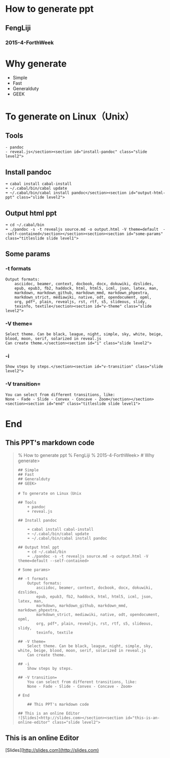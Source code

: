 # How to generate ppt

## FengLiji

### 2015-4-ForthWeek


# Why generate

- Simple
- Fast
- Generalduty
- GEEK

# To generate on Linux（Unix）

## Tools

    - pandoc 
    - reveal.js</section><section id="install-pandoc" class="slide level2">

## Install pandoc

    ➜ cabal install cabal-install
    ➜ ~/.cabal/bin/cabal update
    ➜ ~/.cabal/bin/cabal install pandoc</section><section id="output-html-ppt" class="slide level2">

## Output html ppt

    ➜ cd ~/.cabal/bin
    ➜ ./pandoc -s -t revealjs source.md -o output.html -V theme=default  --self-contained</section></section><section><section id="some-params" class="titleslide slide level1">

## Some params

### -t formats

    Output formats: 
        asciidoc, beamer, context, docbook, docx, dokuwiki, dzslides,
        epub, epub3, fb2, haddock, html, html5, icml, json, latex, man,
        markdown, markdown_github, markdown_mmd, markdown_phpextra,
        markdown_strict, mediawiki, native, odt, opendocument, opml,
        org, pdf*, plain, revealjs, rst, rtf, s5, slideous, slidy,
        texinfo, textile</section><section id="v-theme" class="slide level2">

### -V theme=

    Select theme. Can be black, league, night, simple, sky, white, beige, blood, moon, serif, solarized in reveal.js
    Can create theme.</section><section id="i" class="slide level2">

### -i

    Show steps by steps.</section><section id="v-transition" class="slide level2">

### -V transition=

    You can select from different transitions, like: 
    None - Fade - Slide - Convex - Concave - Zoom</section></section><section><section id="end" class="titleslide slide level1">

# End

</section><section id="this-ppts-markdown-code" class="slide level2">

## This PPT's markdown code

> % How to generate ppt
>     % FengLiji
>     % 2015-4-ForthWeek> 
>     # Why generate> 
>     
>     ## Simple
>     ## Fast
>     ## Generalduty
>     ## GEEK> 
>     
>     # To generate on Linux（Unix
>     
>     ## Tools
>         + pandoc 
>         + reveal.js
>     
>     ## Install pandoc
>     
>         ➜ cabal install cabal-install
>         ➜ ~/.cabal/bin/cabal update
>         ➜ ~/.cabal/bin/cabal install pandoc
>     
>     ## Output html ppt
>         ➜ cd ~/.cabal/bin
>         ➜ ./pandoc -s -t revealjs source.md -o output.html -V theme=default --self-contained> 
>     
>     # Some params> 
>     
>     ## -t formats
>         Output formats: 
>             asciidoc, beamer, context, docbook, docx, dokuwiki, dzslides,
>             epub, epub3, fb2, haddock, html, html5, icml, json, latex, man,
>             markdown, markdown_github, markdown_mmd, markdown_phpextra,
>             markdown_strict, mediawiki, native, odt, opendocument, opml,
>             org, pdf*, plain, revealjs, rst, rtf, s5, slideous, slidy,
>             texinfo, textile
>     
>     ## -V theme=
>         Select theme. Can be black, league, night, simple, sky, white, beige, blood, moon, serif, solarized in reveal.js
>         Can create theme.
>     
>     ## -i
>         Show steps by steps.
>     
>     ## -V transition=
>         You can select from different transitions, like: 
>         None - Fade - Slide - Convex - Concave - Zoom> 
>     
>     # End
>     
>         ## This PPT's markdown code
>     
>     ## This is an online Editor
>     ![Slides]<http://slides.com></section><section id="this-is-an-online-editor" class="slide level2">

# This is an online Editor
[Slides][http://slides.com](http://slides.com)